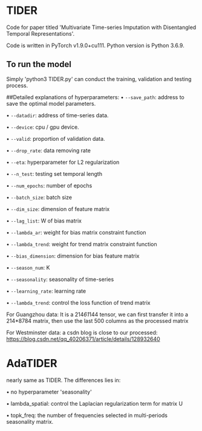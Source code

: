 # TIDER
Code for paper titled 'Multivariate Time-series Imputation with Disentangled Temporal Representations'.

Code is written in PyTorch v1.9.0+cu111. Python version is Python 3.6.9.  

## To run the model

Simply 'python3 TIDER.py' can conduct the training, validation and testing process.

##Detailed explanations of hyperparameters:
•	`--save_path`: address to save the optimal model parameters.

•	`--datadir`: address of time-series data.

•	`--device`: cpu / gpu device.

•	`--valid`: proportion of validation data.

•	`--drop_rate`: data removing rate

•	`--eta`: hyperparameter for L2 regularization

•	`--n_test`: testing set temporal length

•	`--num_epochs`: number of epochs

•	`--batch_size`: batch size

•	`--dim_size`: dimension of feature matrix

•	`--lag_list`: W of bias matrix

•	`--lambda_ar`: weight for bias matrix constraint function

•	`--lambda_trend`: weight for trend matrix constraint function

•	`--bias_dimension`: dimension for bias feature matrix

•	`--season_num`: K

•	`--seasonality`: seasonality of time-series

•	`--learning_rate`: learning rate

•	`--lambda_trend`: control the loss function of trend matrix


For Guangzhou data: It is a 214*61*144 tensor, we can first transfer it into a 214*8784 matrix, then use the last 500 columns as the processed matrix

For Westminster data: a csdn blog is close to our processed: https://blog.csdn.net/qq_40206371/article/details/128932640


# AdaTIDER

nearly same as TIDER. The differences lies in:

• no hyperparameter 'seasonality'

• lambda_spatial: control the Laplacian regularization term for matrix U

• topk_freq: the number of frequencies selected in multi-periods seasonality matrix.


